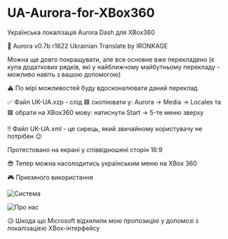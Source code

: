 # UA-Aurora-for-XBox360
Українська локалізація Aurora Dash для XBox360

💙 Aurora v0.7b r1622 Ukrainian Translate by IRONKAGE

Можна ще довго покращувати, але все основне вже перекладено (є купа додаткових рядків, які у найближчому майбутньому перекладу - можливо навіть з вашою допомогою)

⚠ По мірі можливостей буду вдосконалювати даний переклад

✅ Файл UK-UA.xzp - слід 🟩 скопіювати у: Aurora -> Media -> Locales та 🟩 обрати на XBox360 мову: натиснути Start -> 5-те меню зверху

‼ Файл UK-UA.xml - це сирець, який звичайному користувачу не потрібен 😉

Протестовано на екрані у співвідношені сторін 16:9

😎 Тепер можна насолодитись українським меню на XBox 360

🎮 Приємного використання 

![Система](https://github.com/IRONKAGE/UA-Aurora-for-XBox360/blob/master/%D0%A1%D0%B8%D1%81%D1%82%D0%B5%D0%BC%D0%B0.jpg)

![Про нас](https://github.com/IRONKAGE/UA-Aurora-for-XBox360/blob/master/%D0%9F%D1%80%D0%BE%20%D0%BD%D0%B0%D1%81.jpg)

😥 Шкода що Microsoft відхилили мою пропозицію у допомозі з локалізацією XBox-інтерфейсу
